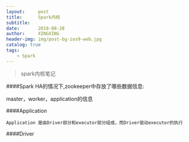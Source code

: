 ```yaml
---
layout:     post
title:      Spark内核
subtitle:   
date:       2018-08-28
author:     XINGXING
header-img: img/post-bg-ios9-web.jpg
catalog: true
tags:
    - Spark
---
```


>
>spark内核笔记
> 

####Spark HA的情况下,zookeeper中存放了哪些数据信息:

master，worker，application的信息

####Application

    Application 是由Driver部分和executor部分组成，而Driver驱动executor的执行
    
####Driver


